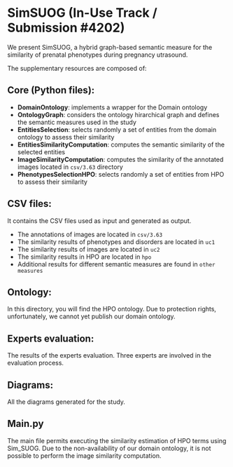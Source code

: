 # SimSUOG (In-Use Track / Submission #4202)

We present SimSUOG, a hybrid graph-based semantic measure for the similarity of prenatal phenotypes during pregnancy utrasound.

The supplementary resources are composed of:

## Core (Python files):

* **DomainOntology**: implements a wrapper for the Domain ontology
* **OntologyGraph**: considers the ontology hirarchical graph and defines the semantic measures used in the study
* **EntitiesSelection**: selects randomly a set of entities from the domain ontology to assess their similarity
* **EntitiesSimilarityComputation**: computes the semantic similarity of the selected entities
* **ImageSimilarityComputation**: computes the similarity of the annotated images located in `csv/3.63` directory
* **PhenotypesSelectionHPO**: selects randomly a set of entities from HPO to assess their similarity

## CSV files:

It contains the CSV files used as input and generated as output.
* The annotations of images are located in `csv/3.63`
* The similarity results of phenotypes and disorders are located in `uc1` 
* The similarity results of images are located in `uc2` 
* The similarity results in HPO are located in `hpo`
* Additional results for different semantic measures are found in `other measures`


## Ontology:

In this directory, you will find the HPO ontology. Due to protection rights, unfortunately, we cannot yet publish our domain ontology.


## Experts evaluation:

The results of the experts evaluation. Three experts are involved in the evaluation process.


## Diagrams:

All the diagrams generated for the study.


## Main.py

The main file permits executing the similarity estimation of HPO terms using Sim_SUOG. 
Due to the non-availability of our domain ontology, it is not possible to perform the image similarity computation.

